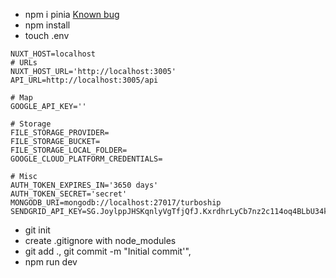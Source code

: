 - npm i pinia
  [Known bug](https://stackoverflow.com/a/77913047/5451285)
- npm install
- touch .env

```
NUXT_HOST=localhost
# URLs
NUXT_HOST_URL='http://localhost:3005'
API_URL=http://localhost:3005/api

# Map
GOOGLE_API_KEY=''

# Storage
FILE_STORAGE_PROVIDER=
FILE_STORAGE_BUCKET=
FILE_STORAGE_LOCAL_FOLDER=
GOOGLE_CLOUD_PLATFORM_CREDENTIALS=

# Misc
AUTH_TOKEN_EXPIRES_IN='3650 days'
AUTH_TOKEN_SECRET='secret'
MONGODB_URI=mongodb://localhost:27017/turboship
SENDGRID_API_KEY=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
```

- git init
- create .gitignore with node_modules
- git add ., git commit -m "Initial commit'", 
- npm run dev